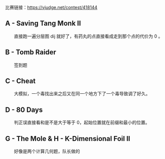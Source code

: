 比赛链接：https://vjudge.net/contest/418144
## A - Saving Tang Monk II
&emsp;&emsp;直接跑一遍分层图 dij 就好了，有药丸的点直接看成走到那个点的代价为 0 。

## B - Tomb Raider
&emsp;&emsp;签到题

## C - Cheat
&emsp;&emsp;大模拟，一个毒找出来之后又在同一个地方下了一个毒导致调了好久。

## D - 80 Days
&emsp;&emsp;判正误直接看和是不是大于等于 0，起始位置就在前缀和最小的位置。

## G - The Mole & H - K-Dimensional Foil II
&emsp;&emsp;好像是两个计算几何题，队长做的



